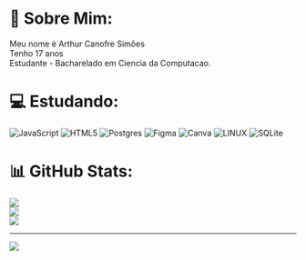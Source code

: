 # 💫 Sobre Mim:
Meu nome é Arthur Canofre Simões <br>
Tenho 17 anos<br>
Estudante - Bacharelado em Ciencia da Computacao.


# 💻 Estudando:
![JavaScript](https://img.shields.io/badge/javascript-%23323330.svg?style=for-the-badge&logo=javascript&logoColor=%23F7DF1E) ![HTML5](https://img.shields.io/badge/html5-%23E34F26.svg?style=for-the-badge&logo=html5&logoColor=white) ![Postgres](https://img.shields.io/badge/postgres-%23316192.svg?style=for-the-badge&logo=postgresql&logoColor=white) 	![Figma](https://img.shields.io/badge/figma-%23F24E1E.svg?style=for-the-badge&logo=figma&logoColor=white) ![Canva](https://img.shields.io/badge/Canva-%2300C4CC.svg?style=for-the-badge&logo=Canva&logoColor=white) ![LINUX](https://img.shields.io/badge/Linux-FCC624?style=for-the-badge&logo=linux&logoColor=black) ![SQLite](https://img.shields.io/badge/sqlite-%2307405e.svg?style=for-the-badge&logo=sqlite&logoColor=white)
# 📊 GitHub Stats:
![](https://github-readme-stats.vercel.app/api?username=Arthur-canofre&theme=react&hide_border=false&include_all_commits=false&count_private=false)<br/>
![](https://github-readme-streak-stats.herokuapp.com/?user=Arthur-canofre&theme=react&hide_border=false)<br/>
![](https://github-readme-stats.vercel.app/api/top-langs/?username=Arthur-canofre&theme=react&hide_border=false&include_all_commits=false&count_private=false&layout=compact)

---
[![](https://visitcount.itsvg.in/api?id=Arthur-canofre&icon=0&color=1)](https://visitcount.itsvg.in)

<!-- Proudly created with GPRM ( https://gprm.itsvg.in ) -->
